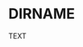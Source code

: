 [_metadata_:number]:-      "NUMBER"
[_metadata_:difficulty]:-  "DIFFICULTY"
[_metadata_:asker]:-       "ASKER"

# DIRNAME

TEXT
